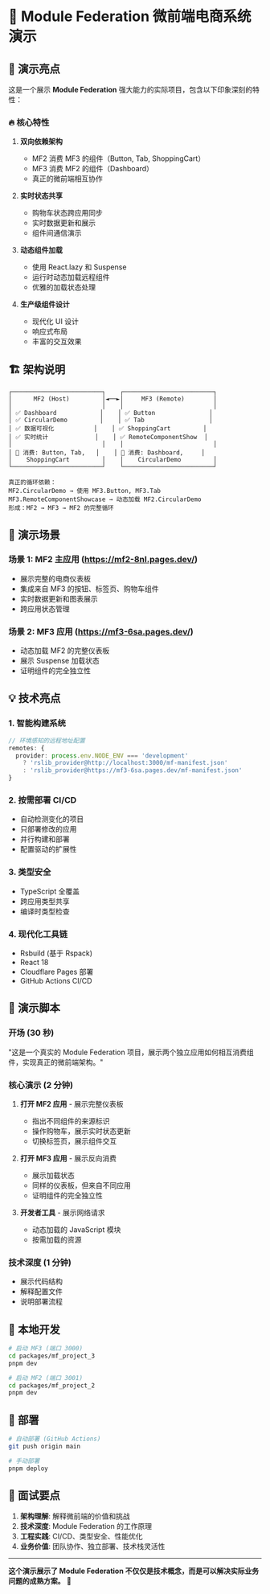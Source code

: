 # 🚀 Module Federation 微前端电商系统演示

## 🎯 演示亮点

这是一个展示 **Module Federation** 强大能力的实际项目，包含以下印象深刻的特性：

### 🔥 核心特性

1. **双向依赖架构**

   - MF2 消费 MF3 的组件（Button, Tab, ShoppingCart）
   - MF3 消费 MF2 的组件（Dashboard）
   - 真正的微前端相互协作

2. **实时状态共享**

   - 购物车状态跨应用同步
   - 实时数据更新和展示
   - 组件间通信演示

3. **动态组件加载**

   - 使用 React.lazy 和 Suspense
   - 运行时动态加载远程组件
   - 优雅的加载状态处理

4. **生产级组件设计**
   - 现代化 UI 设计
   - 响应式布局
   - 丰富的交互效果

## 🏗️ 架构说明

```
┌─────────────────────────┐    ┌─────────────────────────┐
│      MF2 (Host)         │◄──►│     MF3 (Remote)        │
│                         │    │                         │
│ ✅ Dashboard            │    │ ✅ Button               │
│ ✅ CircularDemo         │    │ ✅ Tab                  │
│ ✅ 数据可视化           │    │ ✅ ShoppingCart         │
│ ✅ 实时统计             │    │ ✅ RemoteComponentShow  │
│                         │    │                         │
│ 🔄 消费: Button, Tab,   │    │ 🔄 消费: Dashboard,     │
│    ShoppingCart         │    │    CircularDemo         │
└─────────────────────────┘    └─────────────────────────┘

真正的循环依赖：
MF2.CircularDemo → 使用 MF3.Button, MF3.Tab
MF3.RemoteComponentShowcase → 动态加载 MF2.CircularDemo
形成：MF2 → MF3 → MF2 的完整循环
```

## 🎨 演示场景

### 场景 1: MF2 主应用 (https://mf2-8nl.pages.dev/)

- 展示完整的电商仪表板
- 集成来自 MF3 的按钮、标签页、购物车组件
- 实时数据更新和图表展示
- 跨应用状态管理

### 场景 2: MF3 应用 (https://mf3-6sa.pages.dev/)

- 动态加载 MF2 的完整仪表板
- 展示 Suspense 加载状态
- 证明组件的完全独立性

## 💡 技术亮点

### 1. 智能构建系统

```typescript
// 环境感知的远程地址配置
remotes: {
  provider: process.env.NODE_ENV === 'development'
    ? 'rslib_provider@http://localhost:3000/mf-manifest.json'
    : 'rslib_provider@https://mf3-6sa.pages.dev/mf-manifest.json'
}
```

### 2. 按需部署 CI/CD

- 自动检测变化的项目
- 只部署修改的应用
- 并行构建和部署
- 配置驱动的扩展性

### 3. 类型安全

- TypeScript 全覆盖
- 跨应用类型共享
- 编译时类型检查

### 4. 现代化工具链

- Rsbuild (基于 Rspack)
- React 18
- Cloudflare Pages 部署
- GitHub Actions CI/CD

## 🎪 演示脚本

### 开场 (30 秒)

"这是一个真实的 Module Federation 项目，展示两个独立应用如何相互消费组件，实现真正的微前端架构。"

### 核心演示 (2 分钟)

1. **打开 MF2 应用** - 展示完整仪表板

   - 指出不同组件的来源标识
   - 操作购物车，展示实时状态更新
   - 切换标签页，展示组件交互

2. **打开 MF3 应用** - 展示反向消费

   - 展示加载状态
   - 同样的仪表板，但来自不同应用
   - 证明组件的完全独立性

3. **开发者工具** - 展示网络请求
   - 动态加载的 JavaScript 模块
   - 按需加载的资源

### 技术深度 (1 分钟)

- 展示代码结构
- 解释配置文件
- 说明部署流程

## 🔧 本地开发

```bash
# 启动 MF3 (端口 3000)
cd packages/mf_project_3
pnpm dev

# 启动 MF2 (端口 3001)
cd packages/mf_project_2
pnpm dev
```

## 🚀 部署

```bash
# 自动部署 (GitHub Actions)
git push origin main

# 手动部署
pnpm deploy
```

## 🎯 面试要点

1. **架构理解**: 解释微前端的价值和挑战
2. **技术深度**: Module Federation 的工作原理
3. **工程实践**: CI/CD、类型安全、性能优化
4. **业务价值**: 团队协作、独立部署、技术栈灵活性

---

**这个演示展示了 Module Federation 不仅仅是技术概念，而是可以解决实际业务问题的成熟方案。** 🎉
